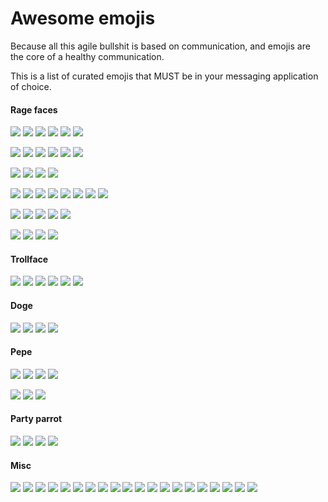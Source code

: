 # Awesome emojis

Because all this agile bullshit is based on communication, and emojis are the
core of a healthy communication.

This is a list of curated emojis that MUST be in your messaging application of
choice.

#### Rage faces

![](rage/sure_baby.png)
![](rage/everything_went_better_than_expected.png)
![](rage/:3.png)
![](rage/epic_win.png)
![](rage/pfftch.png)
![](rage/thumbs_up.png)

![](rage/come_on.png)
![](rage/pondering.png)
![](rage/unhappy.png)
![](rage/wtf.png)
![](rage/fffuuuuu.png)
![](rage/whyyy.png)

![](rage/determined.png)
![](rage/are_you_kidding_me.png)
![](rage/challenge_accepted.png)
![](rage/fuck_yeah.png)

![](rage/poker_face.png)
![](rage/forever_alone.png)
![](rage/okay.png)
![](rage/mother_of_god.png)
![](rage/xD.png)
![](rage/lol.png)
![](rage/megusta.png)
![](rage/y_u_no.png)

![](rage/all_the_things.png)
![](rage/puke_rainbows.png)
![](rage/i_know_that_feel.png)
![](rage/its_something.png)
![](rage/nothing_to_do_here.png)

![](rage/yao.png)
![](rage/notbad.png)
![](rage/seriously_f.png)
![](rage/seriously_m.png)

#### Trollface

![](trollface/troll.png)
![](trollface/trolled_troll.png)
![](trollface/troll_sad.png)
![](trollface/troll_sincere.png)
![](trollface/trolldance.gif)
![](trollface/trolldad.png)


#### Doge

![](doge/doge.png)
![](doge/doge3d.gif)
![](doge/doge_with_it.png)
![](doge/doge_cool.gif)

#### Pepe

![](pepe/pepe.png)
![](pepe/pepe_dreamer.png)
![](pepe/pepe_cool.png)
![](pepe/pepe_love.png)

![](pepe/pepe_sad.png)
![](pepe/pepe_why.png)
![](pepe/pepechu.png)

#### Party parrot

![](parrot/party_parrot.gif)
![](parrot/parrot.gif)
![](parrot/fast_parrot.gif)
![](parrot/ultra_fast_parrot.gif)

#### Misc

![](misc/facepalm.png)
![](misc/grumpycat.png)
![](misc/jake.png)
![](misc/sparta.png)
![](misc/confused_cat.png)
![](misc/kermit.jpg)
![](misc/thinking_kermit.png)
![](misc/this_is_fine.png)
![](misc/trap.png)
![](misc/pundog.png)
![](misc/shurperro.png)
![](misc/dr_evil.jpg)
![](misc/success.png)
![](misc/squirtle.png)
![](misc/suspicious.gif)
![](misc/take_my_money.png)
![](misc/moss.png)
![](misc/homer_appear.gif)
![](misc/homer_disappear.gif)
![](dance/bananadance.gif)
